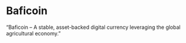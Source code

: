 # Baficoin
“Baficoin – A stable, asset-backed digital currency leveraging the global agricultural economy.”

